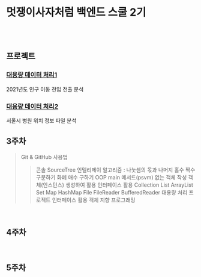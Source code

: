 # 멋쟁이사자처럼 백엔드 스쿨 2기
<br><br>
## 프로젝트
### [대용량 데이터 처리1](https://github.com/ahngiwon00/like-lion/tree/main/src/Day1007/bigfile)
2021년도 인구 이동 전입 전출 분석
### [대용량 데이터 처리2](https://github.com/ahngiwon00/like-lion/tree/main/src/Day1012/bigdata)
서울시 병원 위치 정보 파일 분석
<br>

## 3주차
> Git & GitHub 사용법
>> 콘솔
>> SourceTree
>> 인텔리제이
> 알고리즘 : 나눗셈의 몫과 나머지
>> 홀수 짝수 구분하기
>> 화폐 매수 구하기
> OOP
>> main 메서드(psvm) 없는 객체 작성
>> 객체(인스턴스) 생성하여 활용
>> 인터페이스 활용
> Collection
>> List
>> ArrayList
>> Set
> Map
>> HashMap
> File
>> FileReader
>> BufferedReader
> 대용량 처리 프로젝트
>> 인터페이스 활용
>> 객체 지향 프로그래밍
<br>

## 4주차

<br>

## 5주차

